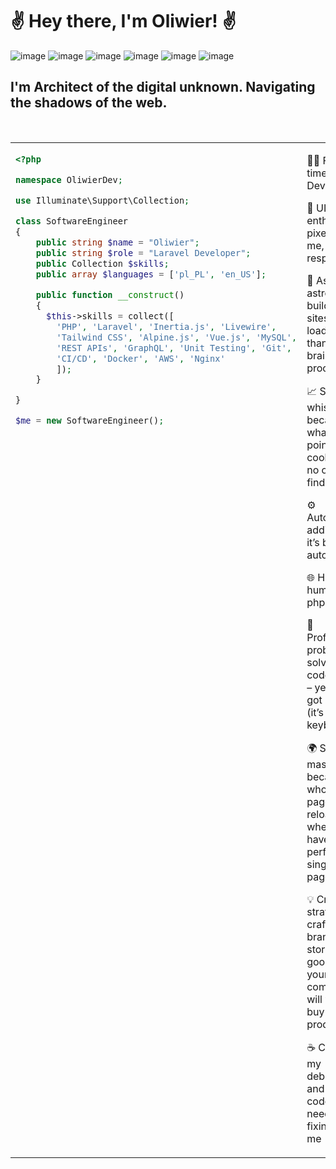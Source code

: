 # ✌️ Hey there, I'm Oliwier! ✌️
![image](https://img.shields.io/badge/Vue.js-4FC08D.svg?style=for-the-badge&logo=vuedotjs&logoColor=white)
![image](https://img.shields.io/badge/Inertia-9553E9.svg?style=for-the-badge&logo=Inertia&logoColor=white)
![image](https://img.shields.io/badge/Laravel-FF2D20.svg?style=for-the-badge&logo=Laravel&logoColor=white)
![image](https://img.shields.io/badge/Tailwind%20CSS-06B6D4.svg?style=for-the-badge&logo=Tailwind-CSS&logoColor=white)
![image](https://img.shields.io/badge/Livewire-4E56A6.svg?style=for-the-badge&logo=Livewire&logoColor=white)
![image](https://img.shields.io/badge/Alpine.js-8BC0D0.svg?style=for-the-badge&logo=alpinedotjs&logoColor=black)

## I'm Architect of the digital unknown. Navigating the shadows of the web.
<br>
<table>
  <tr>
    <td width="50%" valign="top">

```php
<?php

namespace OliwierDev;

use Illuminate\Support\Collection;

class SoftwareEngineer
{
    public string $name = "Oliwier";
    public string $role = "Laravel Developer";
    public Collection $skills;
    public array $languages = ['pl_PL', 'en_US'];

    public function __construct()
    {
      $this->skills = collect([
        'PHP', 'Laravel', 'Inertia.js', 'Livewire',
        'Tailwind CSS', 'Alpine.js', 'Vue.js', 'MySQL',
        'REST APIs', 'GraphQL', 'Unit Testing', 'Git',
        'CI/CD', 'Docker', 'AWS', 'Nginx'
        ]);
    }

}

$me = new SoftwareEngineer();
```
</td>
   <td width="50%" valign="top">
     <p>
      🧑‍💻 Full-time Laravel Developer  </p>
        <p>
      🎨 UI/UX enthusiast – pixels fear me, Figma respects me  
        </p>
        <p>
      🚀 Astro astronaut – building sites that load faster than your brain can process  
        </p>
     <p>
      📈 SEO whisperer – because what's the point of a cool site if no one finds it?  
     </p>
     <p>
      ⚙️ Automation addict – if it’s boring, I automate it  
     </p>
          <p>
      🌐 Half human, half php artisan
          </p>
     <p>
      🧩 Professional problem solver & code wizard – yes, I’ve got a wand (it’s a keyboard)
</p>
     <p>
       🌍 SPA master – because who needs page reloads when you have a perfect single-page app?
</p>
     <p>
       💡 Creative strategist – crafting brand stories so good, even your competition will want to buy your product 🎤
     </p>
<p>
☕ Coffee is my debugger – and yes, it’s code that needs fixing, not me
  </p>
     </td>


